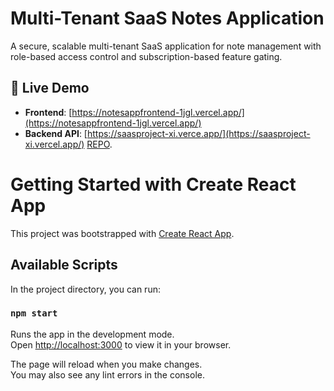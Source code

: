 


# Multi-Tenant SaaS Notes Application

A secure, scalable multi-tenant SaaS application for note management with role-based access control and subscription-based feature gating.

## 🚀 Live Demo

- **Frontend**: [https://notesappfrontend-1jgl.vercel.app/](https://notesappfrontend-1jgl.vercel.app/)
- **Backend API**: [https://saasproject-xi.verce.app/](https://saasproject-xi.vercel.app/) [REPO](https://github.com/abhigupta0507/saasproject).


# Getting Started with Create React App

This project was bootstrapped with [Create React App](https://github.com/facebook/create-react-app).

## Available Scripts

In the project directory, you can run:

### `npm start`

Runs the app in the development mode.\
Open [http://localhost:3000](http://localhost:3000) to view it in your browser.

The page will reload when you make changes.\
You may also see any lint errors in the console.


